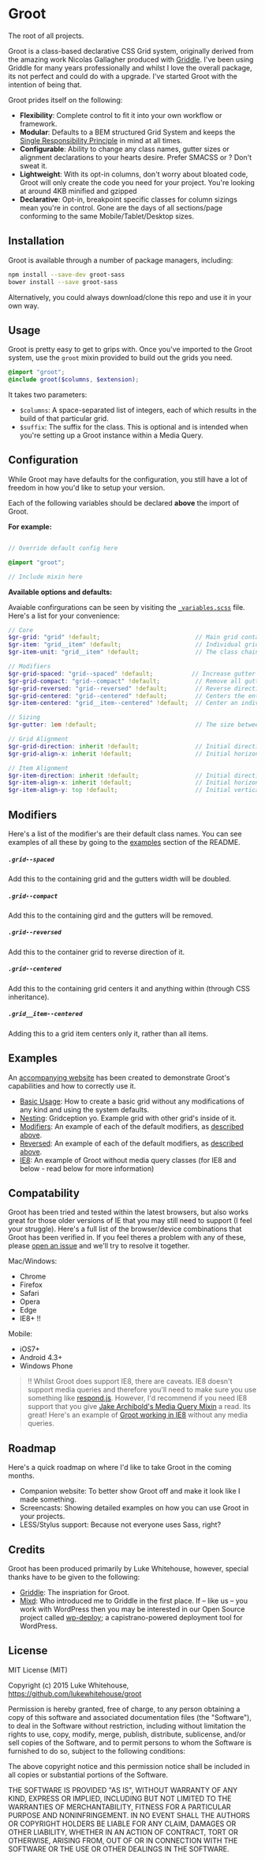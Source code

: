 # Groot
The root of all projects.

Groot is a class-based declarative CSS Grid system, originally derived from the amazing work Nicolas Gallagher produced with [Griddle](https://github.com/necolas/griddle). I've been using Griddle for many years professionally and whilst I love the overall package, its not perfect and could do with a upgrade. I've started Groot with the intention of being that.

Groot prides itself on the following:

- **Flexibility**: Complete control to fit it into your own workflow or framework.
- **Modular**: Defaults to a BEM structured Grid System and keeps the [Single Responsibility Principle](https://en.wikipedia.org/wiki/Single_responsibility_principle) in mind at all times.
- **Configurable**: Ability to change any class names, gutter sizes or alignment declarations to your hearts desire. Prefer SMACSS or <insert-methodogoly-here>? Don't sweat it.
- **Lightweight**: With its opt-in columns, don't worry about bloated code, Groot will only create the code you need for your project. You're looking at around 4KB minified and gzipped
- **Declarative**: Opt-in, breakpoint specific classes for column sizings mean you're in control. Gone are the days of all sections/page conforming to the same Mobile/Tablet/Desktop sizes.

## Installation

Groot is available through a number of package managers, including:

```sh
npm install --save-dev groot-sass
bower install --save groot-sass
```

Alternatively, you could always download/clone this repo and use it in your own way.

## Usage

Groot is pretty easy to get to grips with. Once you've imported to the Groot system, use the `groot` mixin provided to build out the grids you need.

```scss
@import "groot";
@include groot($columns, $extension);
```

It takes two parameters:

- `$columns`: A space-separated list of integers, each of which results in the build of that particular grid.
- `$suffix`: The suffix for the class. This is optional and is intended when you're setting up a Groot instance within a Media Query.

## Configuration

While Groot may have defaults for the configuration, you still have a lot of freedom in how you'd like to setup your version.

Each of the following variables should be declared **above** the import of Groot.

**For example:**

```scss

// Override default config here

@import "groot";

// Include mixin here
```

**Available options and defaults:**

Avaiable confirgurations can be seen by visiting the [`_variables.scss`](https://github.com/lukewhitehouse/groot/blob/master/assets/app/scss/_variables.scss) file. Here's a list for your convenience:

```scss
// Core
$gr-grid: "grid" !default;                           // Main grid container which holds all elements
$gr-item: "grid__item" !default;                     // Individual grid item/cell/unit/whatever you want to call it.
$gr-item-unit: "grid__item" !default;                // The class chained onto the same element as above which controls the sizing.

// Modifiers
$gr-grid-spaced: "grid--spaced" !default;           // Increase gutter size
$gr-grid-compact: "grid--compact" !default;          // Remove all gutters
$gr-grid-reversed: "grid--reversed" !default;        // Reverse direction of the grid. i.e. direction: rtl;
$gr-grid-centered: "grid--centered" !default;        // Centers the entire Grid, which grid items will inherit.
$gr-item-centered: "grid__item--centered" !default;  // Center an individual item, rather than all items.

// Sizing
$gr-gutter: 1em !default;                            // The size between each grid item. Can use any CSS unit of measurement.

// Grid Alignment
$gr-grid-direction: inherit !default;                // Initial direction of the $gr-grid
$gr-grid-align-x: inherit !default;                  // Initial horizontal alignment of the $gr-grid.

// Item Alignment
$gr-item-direction: inherit !default;                // Initial direction of the $gr-item
$gr-item-align-x: inherit !default;                  // Initial horizontal alignment of the $gr-item
$gr-item-align-y: top !default;                      // Initial vertical alignment of the $gr-item
```

## Modifiers

Here's a list of the modifier's are their default class names. You can see examples of all these by going to the [examples](https://github.com/lukewhitehouse/groot#examples) section of the README.

##### `.grid--spaced`
Add this to the containing grid and the gutters width will be doubled.

##### `.grid--compact`
Add this to the containing gird and the gutters will be removed.

##### `.grid--reversed`
Add this to the container grid to reverse direction of it.

##### `.grid--centered`
Add this to the containing grid centers it and anything within (through CSS inheritance).

##### `.grid__item--centered`
Adding this to a grid item centers only it, rather than all items.


## Examples

An [accompanying website](http://github.com/lukewhitehouse/groot-website) has been created to demonstrate Groot's capabilities and how to correctly use it.

- [Basic Usage](http://github.com/lukewhitehouse/groot-website/blob/master/examples/basic.html): How to create a basic grid without any modifications of any kind and using the system defaults.
- [Nesting](http://github.com/lukewhitehouse/groot-website/blob/master/examples/nested.html): Gridception yo. Example grid with other grid's inside of it.
- [Modifiers](http://github.com/lukewhitehouse/groot-website/blob/master/examples/modifiers.html): An example of each of the default modifiers, as [described above](https://github.com/lukewhitehouse/groot#modifiers).
- [Reversed](http://github.com/lukewhitehouse/groot-website/blob/master/examples/reversed.html): An example of each of the default modifiers, as [described above](https://github.com/lukewhitehouse/groot#modifiers).
- [IE8](http://github.com/lukewhitehouse/groot-website/blob/master/examples/ie8.html): An example of Groot without media query classes (for IE8 and below - read below for more information)

## Compatability
Groot has been tried and tested within the latest browsers, but also works great for those older versions of IE that you may still need to support (I feel your struggle). Here's a full list of the browser/device combinations that Groot has been verified in. If you feel theres a problem with any of these, please [open an issue](https://github.com/lukewhitehouse/groot/issues) and we'll try to resolve it together.

Mac/Windows:
- Chrome
- Firefox
- Safari
- Opera
- Edge
- IE8+ !!

Mobile:
- iOS7+
- Android 4.3+
- Windows Phone

> !! Whilst Groot does support IE8, there are caveats. IE8 doesn't support media queries and therefore you'll need to make sure you use something like [respond.js](https://github.com/scottjehl/Respond#respondjs). However, I'd recommend if you need IE8 support that you give [Jake Archibold's Media Query Mixin](http://jakearchibald.github.io/sass-ie/) a read. Its great! Here's an example of [Groot working in IE8](http://github.com/lukewhitehouse/groot-website/blob/master/examples/ie8.html) without any media queries.

## Roadmap
Here's a quick roadmap on where I'd like to take Groot in the coming months.
- Companion website: To better show Groot off and make it look like I made something.
- Screencasts: Showing detailed examples on how you can use Groot in your projects.
- LESS/Stylus support: Because not everyone uses Sass, right?

## Credits

Groot has been produced primarily by Luke Whitehouse, however, special thanks have to be given to the following:
- [Griddle](https://github.com/necolas/griddle): The inspriation for Groot.
- [Mixd](http://mixd.co.uk): Who introduced me to Griddle in the first place. If – like us – you work with WordPress then you may be interested in our Open Source project called [wp-deploy](https://github.com/Mixd/wp-deploy); a capistrano-powered deployment tool for WordPress.

## License

MIT License (MIT)

Copyright (c) 2015 Luke Whitehouse, https://github.com/lukewhitehouse/groot

Permission is hereby granted, free of charge, to any person obtaining a copy of this software and associated documentation files (the "Software"), to deal in the Software without restriction, including without limitation the rights to use, copy, modify, merge, publish, distribute, sublicense, and/or sell copies of the Software, and to permit persons to whom the Software is furnished to do so, subject to the following conditions:

The above copyright notice and this permission notice shall be included in all copies or substantial portions of the Software.

THE SOFTWARE IS PROVIDED "AS IS", WITHOUT WARRANTY OF ANY KIND, EXPRESS OR IMPLIED, INCLUDING BUT NOT LIMITED TO THE WARRANTIES OF MERCHANTABILITY, FITNESS FOR A PARTICULAR PURPOSE AND NONINFRINGEMENT. IN NO EVENT SHALL THE AUTHORS OR COPYRIGHT HOLDERS BE LIABLE FOR ANY CLAIM, DAMAGES OR OTHER LIABILITY, WHETHER IN AN ACTION OF CONTRACT, TORT OR OTHERWISE, ARISING FROM, OUT OF OR IN CONNECTION WITH THE SOFTWARE OR THE USE OR OTHER DEALINGS IN THE SOFTWARE.
